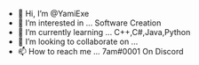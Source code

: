 - 👋 Hi, I’m @YamiExe
- 👀 I’m interested in ... Software Creation
- 🌱 I’m currently learning ... C++,C#,Java,Python
- 💞️ I’m looking to collaborate on ...
- 📫 How to reach me ... 7am#0001 On Discord

<!---
YamiExe/YamiExe is a ✨ special ✨ repository because its `README.md` (this file) appears on your GitHub profile.
You can click the Preview link to take a look at your changes.
--->
